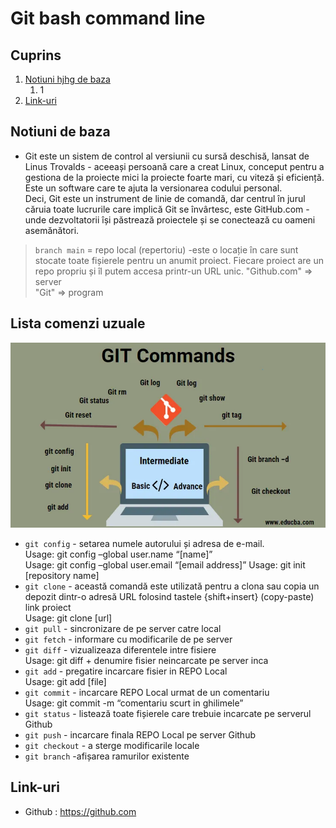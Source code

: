 # **Git bash command line** 

## Cuprins
1. [Notiuni hjhg  de baza](#notiuni-de-baza)
   1. 1
2. [Link-uri](#link-uri)

## Notiuni de baza 
* Git este un sistem de control al versiunii cu sursă deschisă, lansat de Linus Trovalds - aceeași persoană care a creat Linux, conceput pentru a gestiona de la proiecte mici la proiecte foarte mari, cu viteză și eficiență. Este un software care te ajuta la versionarea codului personal.\
Deci, Git este un instrument de linie de comandă, dar centrul în jurul căruia toate lucrurile care implică Git se învârtesc, este GitHub.com - unde dezvoltatorii își păstrează proiectele și se conectează cu oameni asemănători.
> `branch main` = repo local (repertoriu) -este o locație în care sunt stocate toate fișierele pentru un anumit proiect. Fiecare proiect are un repo propriu și îl putem accesa printr-un URL unic.
"Github.com" => server\
"Git" => program


## Lista comenzi uzuale
![schema](git-commands.png)
* `git config` - setarea numele autorului și adresa de e-mail.\
Usage: git config –global user.name “[name]”  
Usage: git config –global user.email “[email address]”
Usage: git init [repository name]
* `git clone` - această comandă este utilizată pentru a clona sau copia un depozit dintr-o adresă URL folosind tastele {shift+insert} (copy-paste) link proiect\
Usage: git clone [url]
* `git pull` - sincronizare de pe server catre local
* `git fetch` - informare cu modificarile de pe server  
* `git diff` - vizualizeaza diferentele intre fisiere\
Usage: git diff + denumire fisier neincarcate pe server inca
* `git add` - pregatire incarcare fisier in REPO Local\
Usage: git add [file]
* `git commit` - incarcare REPO Local urmat de un comentariu\
Usage: git commit -m “comentariu scurt in ghilimele”  
* `git status` - listează toate fișierele care trebuie incarcate pe serverul Github
* `git push` - incarcare finala REPO Local pe server Github
* `git checkout` - a sterge modificarile locale
* `git branch` -afișarea ramurilor existente
  
  
## Link-uri
* Github : https://github.com
  

